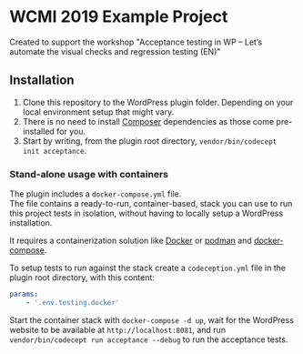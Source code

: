# WCMI 2019 Example Project

Created to support the workshop "Acceptance testing in WP – Let’s automate the visual checks and regression testing (EN)"

## Installation

1. Clone this repository to the WordPress plugin folder. Depending on your local environment setup that might vary.
2. There is no need to install [Composer](https://getcomposer.org/) dependencies as those come pre-installed for you.
3. Start by writing, from the plugin root directory,  `vendor/bin/codecept init acceptance`.

### Stand-alone usage with containers

The plugin includes a `docker-compose.yml` file.  
The file contains a ready-to-run, container-based, stack you can use to run this project tests in isolation, without having to locally setup a WordPress installation.  

It requires a containerization solution like [Docker](https://hub.docker.com/search/?type=edition&offering=community) or [podman](https://podman.io/) and [docker-compose](https://docs.docker.com/compose/install/).

To setup tests to run against the stack create a `codeception.yml` file in the plugin root directory, with this content:

```yaml
params:
    - '.env.testing.docker'
```

Start the container stack with `docker-compose -d up`, wait for the WordPress website to be available at `http://localhost:8081`, and run `vendor/bin/codecept run acceptance --debug` to run the acceptance tests.
